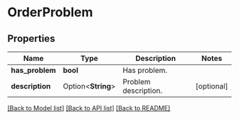 # OrderProblem

## Properties

Name | Type | Description | Notes
------------ | ------------- | ------------- | -------------
**has_problem** | **bool** | Has problem. | 
**description** | Option<**String**> | Problem description. | [optional]

[[Back to Model list]](../README.md#documentation-for-models) [[Back to API list]](../README.md#documentation-for-api-endpoints) [[Back to README]](../README.md)


